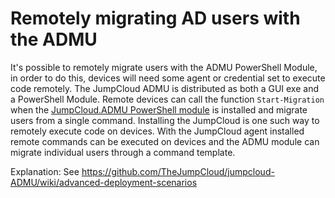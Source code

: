 # Remotely migrating AD users with the ADMU

It's possible to remotely migrate users with the ADMU PowerShell Module, in order to do this, devices will need some agent or credential set to execute code remotely. The JumpCloud ADMU is distributed as both a GUI exe and a PowerShell Module. Remote devices can call the function `Start-Migration` when the [JumpCloud.ADMU PowerShell module](https://www.powershellgallery.com/packages/JumpCloud.ADMU) is installed and migrate users from a single command. Installing the JumpCloud is one such way to remotely execute code on devices. With the JumpCloud agent installed remote commands can be executed on devices and the ADMU module can migrate individual users through a command template.

Explanation:
See https://github.com/TheJumpCloud/jumpcloud-ADMU/wiki/advanced-deployment-scenarios
